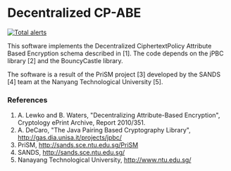 Decentralized CP-ABE
======
[![Total alerts](https://img.shields.io/lgtm/alerts/g/stefano81/dcpabe.svg?logo=lgtm&logoWidth=18)](https://lgtm.com/projects/g/stefano81/dcpabe/alerts/)

This software implements the Decentralized CiphertextPolicy Attribute Based Encryption schema described in [1].
The code depends on the jPBC library [2] and the BouncyCastle library.

The software is a result of the PriSM project [3] developed by the SANDS [4] team at the Nanyang Technological University [5].

### References ###
1. A. Lewko and B. Waters, "Decentralizing Attribute-Based Encryption", Cryptology ePrint Archive, Report 2010/351.
2. A. DeCaro, "The Java Pairing Based Cryptography Library", http://gas.dia.unisa.it/projects/jpbc/
3. PriSM, http://sands.sce.ntu.edu.sg/PriSM
4. SANDS, http://sands.sce.ntu.edu.sg/
4. Nanayang Technological University, http://www.ntu.edu.sg/